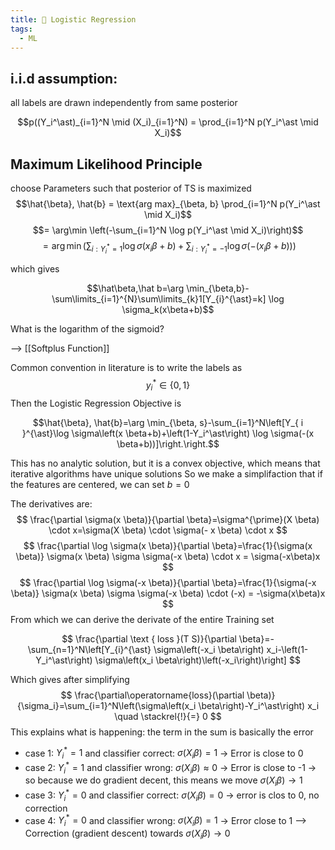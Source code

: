 ```yaml
---
title: 📝 Logistic Regression
tags:
  - ML
---
```

## i.i.d assumption: 
all labels are drawn independently from same posterior

$$p((Y_i^\ast)_{i=1}^N \mid (X_i)_{i=1}^N) = \prod_{i=1}^N p(Y_i^\ast \mid X_i)$$
## Maximum Likelihood Principle
choose Parameters such that posterior of TS is maximized
$$\hat{\beta}, \hat{b} = \text{arg max}_{\beta, b} \prod_{i=1}^N p(Y_i^\ast \mid X_i)$$
$$= \arg\min \left(-\sum_{i=1}^N \log p(Y_i^\ast \mid X_i)\right)$$
$$
= \arg\min \left(\sum_{i: Y_i^\ast=1} \log \sigma(x_i \beta + b) + \sum_{i: Y_i^\ast=-1} \log \sigma(-(x_i \beta + b))\right)
$$



which gives

$$\hat\beta,\hat b=\arg \min_{\beta,b}-\sum\limits_{i=1}^{N}\sum\limits_{k}1[Y_{i}^{\ast}=k] \log \sigma_k(x\beta+b)$$


What is the logarithm of the sigmoid?

--> [[Softplus Function]]


Common convention in literature is to write the labels as
$$y_i^\ast \in\{0,1\}$$
Then the Logistic Regression Objective is


$$\hat{\beta}, \hat{b}=\arg \min_{\beta, s}-\sum_{i=1}^N\left[Y_{ i }^{\ast}\log \sigma\left(x \beta+b)+\left(1-Y_i^\ast\right) \log \sigma(-(x \beta+b))]\right.\right.$$

This has no analytic solution, but it is a convex objective, which means that iterative algorithms have unique solutions
So we make a simplifaction that if the features are centered, we can set $b=0$

The derivatives are:
$$
\frac{\partial \sigma(x \beta)}{\partial \beta}=\sigma^{\prime}(X \beta) \cdot x=\sigma(X \beta) \cdot \sigma(- x \beta) \cdot x
$$
$$
\frac{\partial \log \sigma(x \beta)}{\partial \beta}=\frac{1}{\sigma(x \beta)} \sigma(x \beta) \sigma \sigma(-x \beta) \cdot x = \sigma(-x\beta)x
$$
$$
\frac{\partial \log \sigma(-x \beta)}{\partial \beta}=\frac{1}{\sigma(-x \beta)} \sigma(x \beta) \sigma \sigma(-x \beta) \cdot (-x) = -\sigma(x\beta)x
$$
From which we can derive the derivate of the entire Training set

$$
\frac{\partial \text { loss }(T S)}{\partial \beta}=-\sum_{n=1}^N\left[Y_{i}^{\ast} \sigma\left(-x_i \beta\right) x_i-\left(1-Y_i^\ast\right) \sigma\left(x_i \beta\right)\left(-x_i\right)\right]
$$


Which gives after simplifying 
$$
\frac{\partial\operatorname{loss}(\partial \beta)}{\sigma_i}=\sum_{i=1}^N\left(\sigma\left(x_i \beta\right)-Y_i^\ast\right) x_i \quad \stackrel{!}{=} 0
$$
This explains what is happening: the term in the sum is basically the error

- case 1: $Y_{i}^{\ast}=1$ and classifier correct: $\sigma(X_i\beta)=1$ -> Error is close to 0
-  case 2: $Y_{i}^{\ast}=1$ and classifier wrong: $\sigma(X_i\beta)\approx 0$ -> Error is close to -1 -> so because we do gradient decent, this means we move $\sigma(X_{i}\beta)\rightarrow 1$
-  case 3: $Y_{i}^{\ast}=0$ and classifier correct: $\sigma(X_i\beta)=0$ -> error is clos to 0, no correction
-  case 4: $Y_{i}^{\ast}=0$ and classifier wrong: $\sigma(X_i\beta)=1$ -> Error close to 1 --> Correction (gradient descent) towards $\sigma(X_{i}\beta)\rightarrow 0$
